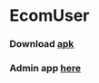 # EcomUser
### Download [apk](https://github.com/Coder481/EcomUser/releases/download/latest/ecom_user_v0.6.apk)
### Admin app [here](https://github.com/Coder481/RecycleCart)
